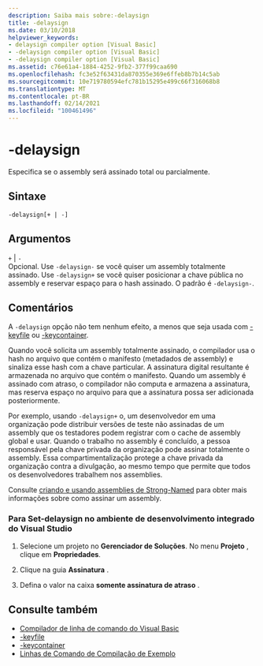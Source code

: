 ```yaml
---
description: Saiba mais sobre:-delaysign
title: -delaysign
ms.date: 03/10/2018
helpviewer_keywords:
- delaysign compiler option [Visual Basic]
- -delaysign compiler option [Visual Basic]
- -delaysign compiler option [Visual Basic]
ms.assetid: c76e61a4-1884-4252-9fb2-377f99caa690
ms.openlocfilehash: fc3e52f63431da870355e369e6ffeb8b7b14c5ab
ms.sourcegitcommit: 10e719780594efc781b15295e499c66f316068b8
ms.translationtype: MT
ms.contentlocale: pt-BR
ms.lasthandoff: 02/14/2021
ms.locfileid: "100461496"
---
```

# <a name="-delaysign"></a>-delaysign

Especifica se o assembly será assinado total ou parcialmente.

## <a name="syntax"></a>Sintaxe

```console
-delaysign[+ | -]
```

## <a name="arguments"></a>Argumentos

`+` &#124; `-`  
Opcional. Use `-delaysign-` se você quiser um assembly totalmente assinado. Use `-delaysign+` se você quiser posicionar a chave pública no assembly e reservar espaço para o hash assinado. O padrão é `-delaysign-`.

## <a name="remarks"></a>Comentários

A `-delaysign` opção não tem nenhum efeito, a menos que seja usada com [-keyfile](keyfile.md) ou [-keycontainer](keycontainer.md).

Quando você solicita um assembly totalmente assinado, o compilador usa o hash no arquivo que contém o manifesto (metadados de assembly) e sinaliza esse hash com a chave particular. A assinatura digital resultante é armazenada no arquivo que contém o manifesto. Quando um assembly é assinado com atraso, o compilador não computa e armazena a assinatura, mas reserva espaço no arquivo para que a assinatura possa ser adicionada posteriormente.

Por exemplo, usando `-delaysign+` o, um desenvolvedor em uma organização pode distribuir versões de teste não assinadas de um assembly que os testadores podem registrar com o cache de assembly global e usar. Quando o trabalho no assembly é concluído, a pessoa responsável pela chave privada da organização pode assinar totalmente o assembly. Essa compartimentalização protege a chave privada da organização contra a divulgação, ao mesmo tempo que permite que todos os desenvolvedores trabalhem nos assemblies.

Consulte [criando e usando assemblies de Strong-Named](../../../standard/assembly/create-use-strong-named.md) para obter mais informações sobre como assinar um assembly.

### <a name="to-set--delaysign-in-the-visual-studio-integrated-development-environment"></a>Para Set-delaysign no ambiente de desenvolvimento integrado do Visual Studio

1. Selecione um projeto no **Gerenciador de Soluções**. No menu **Projeto** , clique em **Propriedades**.

2. Clique na guia **Assinatura** .

3. Defina o valor na caixa **somente assinatura de atraso** .

## <a name="see-also"></a>Consulte também

- [Compilador de linha de comando do Visual Basic](index.md)
- [-keyfile](keyfile.md)
- [-keycontainer](keycontainer.md)
- [Linhas de Comando de Compilação de Exemplo](sample-compilation-command-lines.md)
